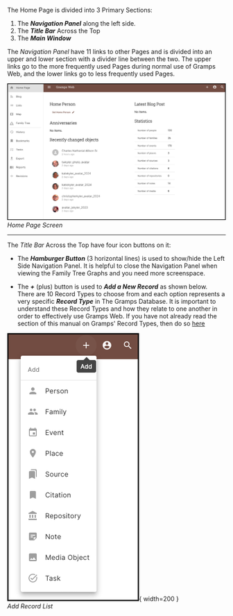 

The Home Page is divided into 3 Primary Sections:

1.	The ***Navigation Panel*** along the left side.
2.	The ***Title Bar*** Across the Top
3.	The ***Main Window***

The *Navigation Panel* have 11 links to other Pages and is divided into an upper and lower section with a divider line between the two.  The upper links go to the more frequently used Pages during normal use of Gramps Web, and the lower links go to less frequently used Pages.


![](home_page.png)<i>Home Page Screen</i>

---

The *Title Bar* Across the Top have four icon buttons on it:

*	The ***Hamburger Button*** (3 horizontal lines) is used to show/hide the Left Side Navigation Panel.  It is helpful to close the Navigation Panel when viewing the Family Tree Graphs and you need more screenspace.

* 	The ***+*** (plus) button is used to ***Add a New Record*** as shown below.  There are 10 Record Types to choose from and each option represents a very specific ***Record Type*** in The Gramps Database. It is important to understand these Record Types and how they relate to one another in order to effectively use Gramps Web.  If you have not already read the section of this manual on Gramps' Record Types, then do so [here](../../../record-types/)

![](add_records.png){ width=200 }<br><i>Add Record List</i>